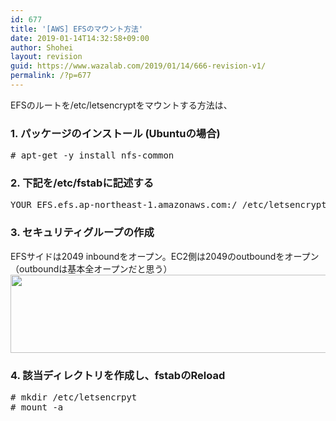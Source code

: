 ```yaml
---
id: 677
title: '[AWS] EFSのマウント方法'
date: 2019-01-14T14:32:58+09:00
author: Shohei
layout: revision
guid: https://www.wazalab.com/2019/01/14/666-revision-v1/
permalink: /?p=677
---
```

EFSのルートを/etc/letsencryptをマウントする方法は、

### 1. パッケージのインストール (Ubuntuの場合)

<pre class="theme:dark-terminal lang:default decode:true " ># apt-get -y install nfs-common</pre> 

### 2. 下記を/etc/fstabに記述する
 
<pre class="theme:dark-terminal lang:default decode:true " >YOUR_EFS.efs.ap-northeast-1.amazonaws.com:/ /etc/letsencrypt nfs4 nfsvers=4.1,rsize=1048576,wsize=1048576,hard,timeo=600,retrans=2,_netdev 0 0</pre> 

### 3. セキュリティグループの作成

EFSサイドは2049 inboundをオープン。EC2側は2049のoutboundをオープン（outboundは基本全オープンだと思う）
<img src="https://www.wazalab.com/wp-content/uploads/2019/01/スクリーンショット-2019-01-14-14.26.44-1024x125.png" alt="" width="1024" height="125" class="alignnone size-large wp-image-674" />

### 4. 該当ディレクトリを作成し、fstabのReload
 
<pre class="theme:dark-terminal lang:default decode:true " ># mkdir /etc/letsencrpyt 
# mount -a </pre> 



